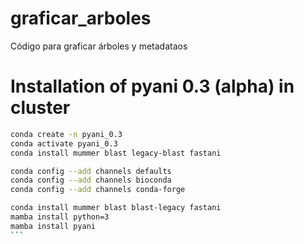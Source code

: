 # graficar_arboles
Código para graficar árboles y metadataos


# Installation of pyani 0.3 (alpha) in cluster

````sh
conda create -n pyani_0.3
conda activate pyani_0.3
conda install mummer blast legacy-blast fastani

conda config --add channels defaults
conda config --add channels bioconda
conda config --add channels conda-forge

conda install mummer blast blast-legacy fastani
mamba install python=3
mamba install pyani
```
